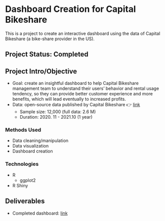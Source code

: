 # Dashboard Creation for Capital Bikeshare
This is a project to create an interactive dashboard using the data of Capital Bikeshare (a bike-share provider in the US).

## Project Status: Completed

## Project Intro/Objective
- Goal: create an insightful dashboard to help Capital Bikeshare management team to understand their users’ behavior and rental usage tendency, so they can provide better customer experience and more benefits, which will lead eventually to increased profits.
- Data: open-source data published by Capital Bikeshare 👉 [link](https://capitalbikeshare.com/system-data)
  - Sample size: 12,000 (full data: 2.6 M)
  - Duration: 2020. 11 - 2021.10 (1 year)

### Methods Used
* Data cleaning/manipulation
* Data visualization
* Dashboard creation

### Technologies
* R
  * ggplot2  
* R Shiny

## Deliverables
- Completed dashboard: [link](https://kazuekudo.shinyapps.io/dashboard-bikecapitalshare/)


